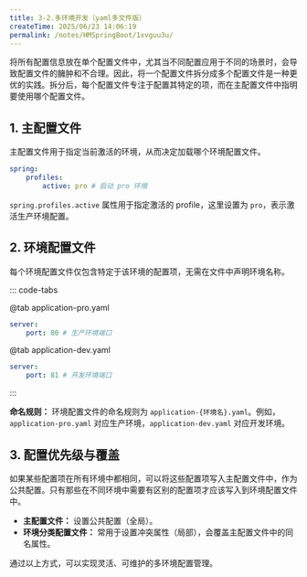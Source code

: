 ```yaml
---
title: 3-2.多环境开发（yaml多文件版）
createTime: 2025/06/23 14:06:19
permalink: /notes/HMSpringBoot/1xvguu3u/
---
```

将所有配置信息放在单个配置文件中，尤其当不同配置应用于不同的场景时，会导致配置文件的臃肿和不合理。因此，将一个配置文件拆分成多个配置文件是一种更优的实践。拆分后，每个配置文件专注于配置其特定的项，而在主配置文件中指明要使用哪个配置文件。

## 1. 主配置文件

主配置文件用于指定当前激活的环境，从而决定加载哪个环境配置文件。

```yaml
spring:
	profiles:
		active: pro # 启动 pro 环境
```

`spring.profiles.active` 属性用于指定激活的 profile，这里设置为 `pro`，表示激活生产环境配置。

## 2. 环境配置文件

每个环境配置文件仅包含特定于该环境的配置项，无需在文件中声明环境名称。

::: code-tabs

@tab application-pro.yaml

```yaml
server:
	port: 80 # 生产环境端口
```

@tab application-dev.yaml

```yaml
server:
	port: 81 # 开发环境端口
```

:::

**命名规则：** 环境配置文件的命名规则为 `application-{环境名}.yaml`。例如，`application-pro.yaml` 对应生产环境，`application-dev.yaml` 对应开发环境。

## 3. 配置优先级与覆盖

如果某些配置项在所有环境中都相同，可以将这些配置项写入主配置文件中，作为公共配置。只有那些在不同环境中需要有区别的配置项才应该写入到环境配置文件中。

-   **主配置文件：** 设置公共配置（全局）。
-   **环境分类配置文件：** 常用于设置冲突属性（局部），会覆盖主配置文件中的同名属性。

通过以上方式，可以实现灵活、可维护的多环境配置管理。
